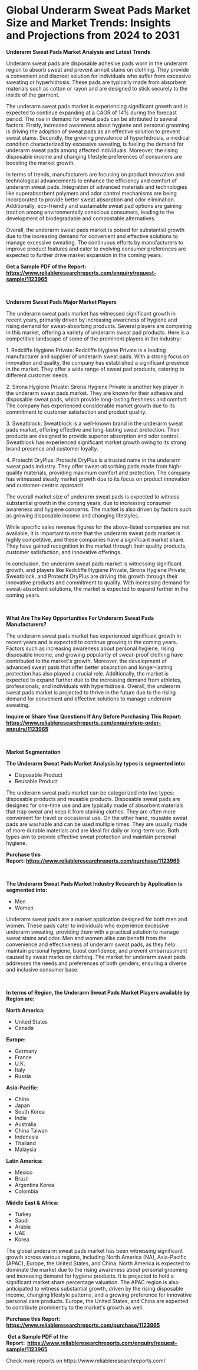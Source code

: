 <p><h1>Global Underarm Sweat Pads Market Size and Market Trends: Insights and Projections from 2024 to 2031</h1></p><p><strong>Underarm Sweat Pads Market Analysis and Latest Trends</strong></p>
<p><p>Underarm sweat pads are disposable adhesive pads worn in the underarm region to absorb sweat and prevent armpit stains on clothing. They provide a convenient and discreet solution for individuals who suffer from excessive sweating or hyperhidrosis. These pads are typically made from absorbent materials such as cotton or rayon and are designed to stick securely to the inside of the garment.</p><p>The underarm sweat pads market is experiencing significant growth and is expected to continue expanding at a CAGR of 14% during the forecast period. The rise in demand for sweat pads can be attributed to several factors. Firstly, increased awareness about hygiene and personal grooming is driving the adoption of sweat pads as an effective solution to prevent sweat stains. Secondly, the growing prevalence of hyperhidrosis, a medical condition characterized by excessive sweating, is fueling the demand for underarm sweat pads among affected individuals. Moreover, the rising disposable income and changing lifestyle preferences of consumers are boosting the market growth.</p><p>In terms of trends, manufacturers are focusing on product innovation and technological advancements to enhance the efficiency and comfort of underarm sweat pads. Integration of advanced materials and technologies like superabsorbent polymers and odor control mechanisms are being incorporated to provide better sweat absorption and odor elimination. Additionally, eco-friendly and sustainable sweat pad options are gaining traction among environmentally conscious consumers, leading to the development of biodegradable and compostable alternatives.</p><p>Overall, the underarm sweat pads market is poised for substantial growth due to the increasing demand for convenient and effective solutions to manage excessive sweating. The continuous efforts by manufacturers to improve product features and cater to evolving consumer preferences are expected to further drive market expansion in the coming years.</p></p>
<p><strong>Get a Sample PDF of the Report:&nbsp; <a href="https://www.reliableresearchreports.com/enquiry/request-sample/1123965">https://www.reliableresearchreports.com/enquiry/request-sample/1123965</a></strong></p>
<p>&nbsp;</p>
<p><strong>Underarm Sweat Pads Major Market Players</strong></p>
<p><p>The underarm sweat pads market has witnessed significant growth in recent years, primarily driven by increasing awareness of hygiene and rising demand for sweat-absorbing products. Several players are competing in this market, offering a variety of underarm sweat pad products. Here is a competitive landscape of some of the prominent players in the industry:</p><p>1. Redcliffe Hygiene Private: Redcliffe Hygiene Private is a leading manufacturer and supplier of underarm sweat pads. With a strong focus on innovation and quality, the company has established a significant presence in the market. They offer a wide range of sweat pad products, catering to different customer needs.</p><p>2. Sirona Hygiene Private: Sirona Hygiene Private is another key player in the underarm sweat pads market. They are known for their adhesive and disposable sweat pads, which provide long-lasting freshness and comfort. The company has experienced considerable market growth due to its commitment to customer satisfaction and product quality.</p><p>3. Sweatblock: Sweatblock is a well-known brand in the underarm sweat pads market, offering effective and long-lasting sweat protection. Their products are designed to provide superior absorption and odor control. Sweatblock has experienced significant market growth owing to its strong brand presence and customer loyalty.</p><p>4. Protecht DryPlus: Protecht DryPlus is a trusted name in the underarm sweat pads industry. They offer sweat-absorbing pads made from high-quality materials, providing maximum comfort and protection. The company has witnessed steady market growth due to its focus on product innovation and customer-centric approach.</p><p>The overall market size of underarm sweat pads is expected to witness substantial growth in the coming years, due to increasing consumer awareness and hygiene concerns. The market is also driven by factors such as growing disposable income and changing lifestyles.</p><p>While specific sales revenue figures for the above-listed companies are not available, it is important to note that the underarm sweat pads market is highly competitive, and these companies have a significant market share. They have gained recognition in the market through their quality products, customer satisfaction, and innovative offerings.</p><p>In conclusion, the underarm sweat pads market is witnessing significant growth, and players like Redcliffe Hygiene Private, Sirona Hygiene Private, Sweatblock, and Protecht DryPlus are driving this growth through their innovative products and commitment to quality. With increasing demand for sweat-absorbent solutions, the market is expected to expand further in the coming years.</p></p>
<p>&nbsp;</p>
<p><strong>What Are The Key Opportunities For Underarm Sweat Pads Manufacturers?</strong></p>
<p><p>The underarm sweat pads market has experienced significant growth in recent years and is expected to continue growing in the coming years. Factors such as increasing awareness about personal hygiene, rising disposable income, and growing popularity of sweat-proof clothing have contributed to the market's growth. Moreover, the development of advanced sweat pads that offer better absorption and longer-lasting protection has also played a crucial role. Additionally, the market is expected to expand further due to the increasing demand from athletes, professionals, and individuals with hyperhidrosis. Overall, the underarm sweat pads market is projected to thrive in the future due to the rising demand for convenient and effective solutions to manage underarm sweating.</p></p>
<p><strong>Inquire or Share Your Questions If Any Before Purchasing This Report: <a href="https://www.reliableresearchreports.com/enquiry/pre-order-enquiry/1123965">https://www.reliableresearchreports.com/enquiry/pre-order-enquiry/1123965</a></strong></p>
<p>&nbsp;</p>
<p><strong>Market Segmentation</strong></p>
<p><strong>The Underarm Sweat Pads Market Analysis by types is segmented into:</strong></p>
<p><ul><li>Disposable Product</li><li>Reusable Product</li></ul></p>
<p><p>The underarm sweat pads market can be categorized into two types: disposable products and reusable products. Disposable sweat pads are designed for one-time use and are typically made of absorbent materials that trap sweat and keep it from staining clothes. They are often more convenient for travel or occasional use. On the other hand, reusable sweat pads are washable and can be used multiple times. They are usually made of more durable materials and are ideal for daily or long-term use. Both types aim to provide effective sweat protection and maintain personal hygiene.</p></p>
<p><strong>Purchase this Report:&nbsp;<a href="https://www.reliableresearchreports.com/purchase/1123965">https://www.reliableresearchreports.com/purchase/1123965</a></strong></p>
<p>&nbsp;</p>
<p><strong>The Underarm Sweat Pads Market Industry Research by Application is segmented into:</strong></p>
<p><ul><li>Men</li><li>Women</li></ul></p>
<p><p>Underarm sweat pads are a market application designed for both men and women. These pads cater to individuals who experience excessive underarm sweating, providing them with a practical solution to manage sweat stains and odor. Men and women alike can benefit from the convenience and effectiveness of underarm sweat pads, as they help maintain personal hygiene, boost confidence, and prevent embarrassment caused by sweat marks on clothing. The market for underarm sweat pads addresses the needs and preferences of both genders, ensuring a diverse and inclusive consumer base.</p></p>
<p>&nbsp;</p>
<p><strong>In terms of Region, the Underarm Sweat Pads Market Players available by Region are:</strong></p>
<p>
    <p> <strong> North America: </strong>
        <ul>
            <li>United States</li>
            <li>Canada</li>
        </ul>
        </p> 
    <p> <strong> Europe: </strong>
        <ul>
            <li>Germany</li>
            <li>France</li>
            <li>U.K.</li>
            <li>Italy</li>
            <li>Russia</li>
        </ul>
        </p> 
    <p> <strong> Asia-Pacific: </strong>
        <ul>
            <li>China</li>
            <li>Japan</li>
            <li>South Korea</li>
            <li>India</li>
            <li>Australia</li>
            <li>China Taiwan</li>
            <li>Indonesia</li>
            <li>Thailand</li>
            <li>Malaysia</li>
        </ul>
        </p> 
    <p> <strong> Latin America: </strong>
        <ul>
            <li>Mexico</li>
            <li>Brazil</li>
            <li>Argentina Korea</li>
            <li>Colombia</li>
        </ul>
        </p> 
    <p> <strong> Middle East & Africa: </strong>
        <ul>
            <li>Turkey</li>
            <li>Saudi</li>
            <li>Arabia</li>
            <li>UAE</li>
            <li>Korea</li>
        </ul>
    </p>
    </p>
<p><p>The global underarm sweat pads market has been witnessing significant growth across various regions, including North America (NA), Asia-Pacific (APAC), Europe, the United States, and China. North America is expected to dominate the market due to the rising awareness about personal grooming and increasing demand for hygiene products. It is projected to hold a significant market share percentage valuation. The APAC region is also anticipated to witness substantial growth, driven by the rising disposable income, changing lifestyle patterns, and a growing preference for innovative personal care products. Europe, the United States, and China are expected to contribute prominently to the market's growth as well.</p></p>
<p><strong>Purchase this Report: <a href="https://www.reliableresearchreports.com/purchase/1123965">https://www.reliableresearchreports.com/purchase/1123965</a></strong></p>
<p>&nbsp;<strong>Get a Sample PDF of the Report:&nbsp;&nbsp;<a href="https://www.reliableresearchreports.com/enquiry/request-sample/1123965">https://www.reliableresearchreports.com/enquiry/request-sample/1123965</a></strong></p>
<p><strong></strong></p>
<p>Check more reports on https://www.reliableresearchreports.com/</p>